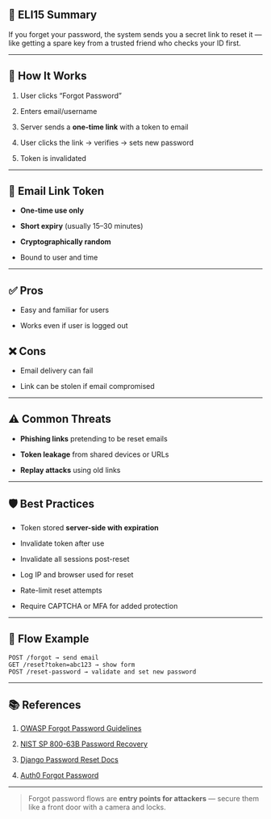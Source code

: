 ## 📘 ELI15 Summary

If you forget your password, the system sends you a secret link to reset it — like getting a spare key from a trusted friend who checks your ID first.

---

## 🧠 How It Works

1. User clicks “Forgot Password”
    
2. Enters email/username
    
3. Server sends a **one-time link** with a token to email
    
4. User clicks the link → verifies → sets new password
    
5. Token is invalidated
    

---

## 📩 Email Link Token

- **One-time use only**
    
- **Short expiry** (usually 15–30 minutes)
    
- **Cryptographically random**
    
- Bound to user and time
    

---

## ✅ Pros

- Easy and familiar for users
    
- Works even if user is logged out
    

## ❌ Cons

- Email delivery can fail
    
- Link can be stolen if email compromised
    

---

## ⚠️ Common Threats

- **Phishing links** pretending to be reset emails
    
- **Token leakage** from shared devices or URLs
    
- **Replay attacks** using old links
    

---

## 🛡️ Best Practices

- Token stored **server-side with expiration**
    
- Invalidate token after use
    
- Invalidate all sessions post-reset
    
- Log IP and browser used for reset
    
- Rate-limit reset attempts
    
- Require CAPTCHA or MFA for added protection
    

---

## 🧪 Flow Example

```text
POST /forgot → send email
GET /reset?token=abc123 → show form
POST /reset-password → validate and set new password
```

---

## 📚 References

1. [OWASP Forgot Password Guidelines](https://cheatsheetseries.owasp.org/cheatsheets/Forgot_Password_Cheat_Sheet.html)
    
2. [NIST SP 800-63B Password Recovery](https://pages.nist.gov/800-63-3/sp800-63b.html)
    
3. [Django Password Reset Docs](https://docs.djangoproject.com/en/stable/topics/auth/default/#using-the-views)
    
4. [Auth0 Forgot Password](https://auth0.com/docs/authenticate/login/forgot-password)
    

---

> Forgot password flows are **entry points for attackers** — secure them like a front door with a camera and locks.